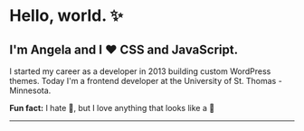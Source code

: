 # Hello, world. :sparkles:

## I'm Angela and I :heart: CSS and JavaScript.

I started my career as a developer in 2013 building custom WordPress themes. Today I'm a frontend developer at the University of St. Thomas - Minnesota.

**Fun fact:** I hate :watermelon:, but I love anything that looks like a :watermelon:

---
